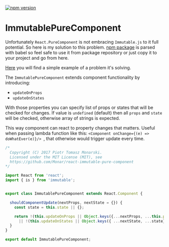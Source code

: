 [![npm version](https://badge.fury.io/js/react-immutable-pure-component.svg)](https://badge.fury.io/js/react-immutable-pure-component)

# ImmutablePureComponent

Unfortunately `React.PureComponent` is not embracing `Immutable.js` to it full potential. So here is my solution to this problem.
[npm package](https://www.npmjs.com/package/react-immutable-pure-component) is
parsed with babel so feel safe to use it from package repository or just copy
it to your project and go from here.

[Here](https://monar.github.io/react-immutable-pure-component/) you will find a simple example of a problem it's solving.

The `ImmutablePureComponent` extends component functionality by introducing:
* `updateOnProps`
* `updateOnStates`

With those properties you can specify
list of props or states that will be checked for changes. If value is
`undefined` (default) then all `props` and `state` will be checked, otherwise
array of strings is expected.

This way component can react to property  changes that matters. Useful when
passing lambda function like this: `<Component onChange={(e) =>
doWhatEver(e)}/> `, that otherwise would trigger update every time.

```js
/*
  Copyright (C) 2017 Piotr Tomasz Monarski.
  Licensed under the MIT License (MIT), see
  https://github.com/Monar/react-immutable-pure-component
*/

import React from 'react';
import { is } from 'immutable';


export class ImmutablePureComponent extends React.Component {

  shouldComponentUpdate(nextProps, nextState = {}) {
    const state = this.state || {};

    return !(this.updateOnProps || Object.keys({...nextProps, ...this.props})).every((p) => is(nextProps[p], this.props[p]))
      || !(this.updateOnStates || Object.keys({ ...nextState, ...state})).every((s) => is(nextState[s], state[s]));
  }
}

export default ImmutablePureComponent;
```
